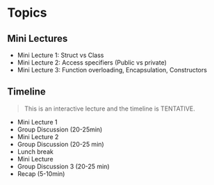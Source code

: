 
# Topics

## Mini Lectures
- Mini Lecture 1: Struct vs Class
- Mini Lecture 2: Access specifiers (Public vs private)
- Mini Lecture 3: Function overloading, Encapsulation, Constructors

## Timeline

> This is an interactive lecture and the timeline is TENTATIVE.

- Mini Lecture 1
- Group Discussion (20-25min)
- Mini Lecture 2
- Group Discussion (20-25 min)
- Lunch break
- Mini Lecture
- Group Discussion 3 (20-25 min)
- Recap (5-10min)